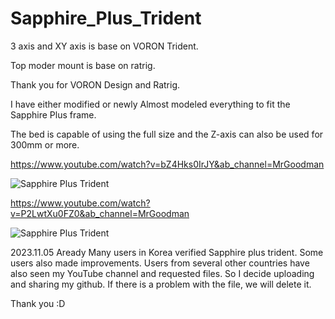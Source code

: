 # Sapphire_Plus_Trident


3 axis and XY axis is base on VORON Trident.

Top moder mount is base on ratrig.

Thank you for VORON Design and Ratrig.

I have either modified or newly  Almost modeled everything to fit the Sapphire Plus frame.

The bed is capable of using the full size and the Z-axis can also be used for 300mm or more.


https://www.youtube.com/watch?v=bZ4Hks0IrJY&ab_channel=MrGoodman


![Sapphire Plus Trident](https://github.com/pure100kim/Sapphire_Plus_Trident/blob/main/Photo/SP_5_Modeling.png)


https://www.youtube.com/watch?v=P2LwtXu0FZ0&ab_channel=MrGoodman

![Sapphire Plus Trident](https://github.com/pure100kim/Sapphire_Plus_Trident/blob/main/Photo/SP_Side_Cooling_FAN.jpg)


2023.11.05 Aready Many users in Korea verified Sapphire plus trident.
Some users also made improvements.
Users from several other countries have also seen my YouTube channel and requested files.
So I decide uploading and sharing my github.
If there is a problem with the file, we will delete it.

Thank you :D



